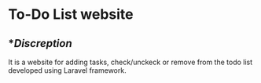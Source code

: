 # To-Do List website

## **Discreption*
 It is a website for adding tasks, check/unckeck or remove from the todo list developed using Laravel framework.
 
